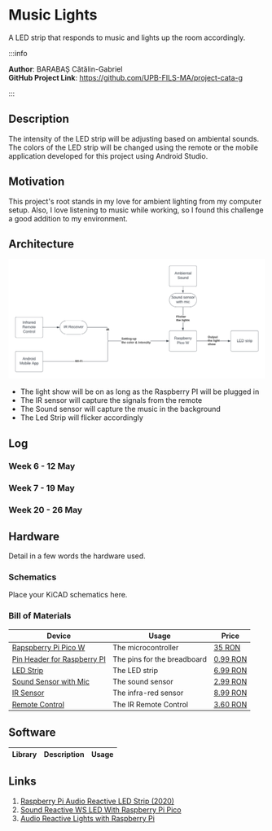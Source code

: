# Music Lights

A LED strip that responds to music and lights up the room accordingly.

:::info 

**Author**: BARABAȘ Cătălin-Gabriel \
**GitHub Project Link**: https://github.com/UPB-FILS-MA/project-cata-g

:::

## Description

The intensity of the LED strip will be adjusting based on ambiental sounds. The colors of the LED strip will be changed using the remote or the mobile application developed for this project using Android Studio.

## Motivation

This project's root stands in my love for ambient lighting from my computer setup. Also, I love listening to music while working, so I found this challenge a good addition to my environment.

## Architecture

![LED Music Strip](./LED%20Music%20Strip.png)

- The light show will be on as long as the Raspberry PI will be plugged in
- The IR sensor will capture the signals from the remote
- The Sound sensor will capture the music in the background
- The Led Strip will flicker accordingly

## Log

<!-- write every week your progress here -->

### Week 6 - 12 May

### Week 7 - 19 May

### Week 20 - 26 May

## Hardware

Detail in a few words the hardware used.

### Schematics

Place your KiCAD schematics here.

### Bill of Materials

<!-- Fill out this table with all the hardware components that you might need.

The format is 
```
| [Device](link://to/device) | This is used ... | [price](link://to/store) |

```

-->

| Device | Usage | Price |
|--------|--------|-------|
| [Rapspberry Pi Pico W](https://www.raspberrypi.com/documentation/microcontrollers/raspberry-pi-pico.html) | The microcontroller | [35 RON](https://www.optimusdigital.ro/en/raspberry-pi-boards/12394-raspberry-pi-pico-w.html) |
| [Pin Header for Raspberry PI](https://static.optimusdigital.ro/60928-thickbox_default/header-de-pini-alb-254-mm-40p.jpg) | The pins for the breadboard | [0.99 RON](https://www.optimusdigital.ro/ro/componente-electronice-headere-de-pini/463-header-de-pini-alb-254-mm-40p.html) |
[LED Strip](https://static.optimusdigital.ro/23166-thickbox_default/bara-de-led-uri-rgb-ws2812-cu-8-led-uri.jpg) | The LED strip | [6.99 RON](https://www.optimusdigital.ro/ro/optoelectronice-bare-cu-leduri/753-bara-de-led-uri-rgb-ws2812-cu-8-led-uri.html)|
|[Sound Sensor with Mic](https://static.optimusdigital.ro/67937-thickbox_default/modul-senzor-de-sunet-cu-microfon.jpg) | The sound sensor | [2.99 RON](https://www.optimusdigital.ro/ro/senzori/12982-modul-senzor-de-sunet-cu-microfon.html) |
| [IR Sensor](https://static.optimusdigital.ro/23230-thickbox_default/modul-receptor-telecomanda-infrarou.jpg) | The infra-red sensor |[8.99 RON](https://www.optimusdigital.ro/ro/altele/755-modul-receptor-telecomanda-infrarou.html) |
| [Remote Control](https://static.optimusdigital.ro/52355-thickbox_default/mini-telecomanda.jpg) | The IR Remote Control | [3.60 RON](https://www.optimusdigital.ro/ro/altele/11-mini-telecomanda.html) |

## Software

| Library | Description | Usage |
|---------|-------------|-------|


## Links

<!-- Add a few links that inspired you and that you think you will use for your project -->

1. [Raspberry Pi Audio Reactive LED Strip (2020)](https://www.youtube.com/watch?v=7YLF-N0596I)
2. [Sound Reactive WS LED With Raspberry Pi Pico](https://www.youtube.com/watch?v=PaSVcxk2iVk)
3. [Audio Reactive Lights with Raspberry Pi](https://www.youtube.com/watch?v=FA9rMkuVmvQ)